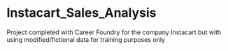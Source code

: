 # Instacart_Sales_Analysis
Project completed with Career Foundry for the company Instacart but with using modified/fictional data for training purposes only
